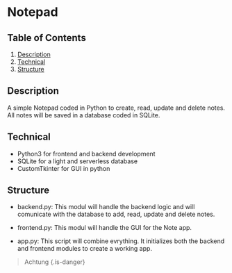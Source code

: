 # Notepad

## Table of Contents
1. [Description](#Description)
2. [Technical](#Technical)
2. [Structure](#Structure)


## Description
A simple Notepad coded in Python to create, read, update and delete notes. All notes will be saved in a database coded in SQLite.

## Technical
* Python3 for frontend and backend development
* SQLite for a light and serverless database
* CustomTkinter for GUI in python


## Structure
* backend.py: This modul will handle the backend logic and will comunicate with the database to add, read, update and delete notes.

* frontend.py: This modul will handle the GUI for the Note app.

* app.py: This script will combine evrything. It initializes both the backend and frontend modules to create a working app.

> Achtung {.is-danger}
 
